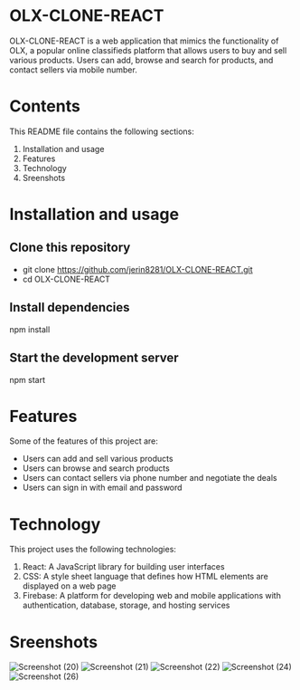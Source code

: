 # OLX-CLONE-REACT
OLX-CLONE-REACT is a web application that mimics the functionality of OLX, a popular online classifieds platform that allows users to buy and sell various products. Users can add, browse and search for products, and contact sellers via mobile number.

# Contents
This README file contains the following sections:

1. Installation and usage
2. Features
3. Technology
4. Sreenshots

# Installation and usage



## Clone this repository
- git clone https://github.com/jerin8281/OLX-CLONE-REACT.git
- cd OLX-CLONE-REACT


## Install dependencies
npm install


## Start the development server
npm start

# Features
Some of the features of this project are:

- Users can add and sell various products
- Users can browse and search products
- Users can contact sellers via phone number and negotiate the deals
- Users can sign in with email and password

# Technology
This project uses the following technologies:
1. React: A JavaScript library for building user interfaces
2. CSS: A style sheet language that defines how HTML elements are displayed on a web page
3. Firebase: A platform for developing web and mobile applications with authentication, database, storage, and hosting services


# Sreenshots

![Screenshot (20)](https://github.com/jerin8281/OLX-CLONE-REACT/assets/143702561/b288b76c-7738-4529-94ec-3c45dd80fb55)
![Screenshot (21)](https://github.com/jerin8281/OLX-CLONE-REACT/assets/143702561/d9bec9dc-f8b5-4d8d-959b-f08735db454c)
![Screenshot (22)](https://github.com/jerin8281/OLX-CLONE-REACT/assets/143702561/1823ccaf-5f5b-449a-b3ad-6bf119a08735)
![Screenshot (24)](https://github.com/jerin8281/OLX-CLONE-REACT/assets/143702561/193c8d4b-5945-46c6-ae2c-80ec1e88493e)
![Screenshot (26)](https://github.com/jerin8281/OLX-CLONE-REACT/assets/143702561/aa86a686-05bc-4d9e-8074-beb6e2655e2c)



